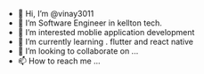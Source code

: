 - 👋 Hi, I’m @vinay3011
- 👋 I’m Software Engineer in kellton tech.
- 👀 I’m interested moblie application development
- 🌱 I’m currently learning . flutter and react native 
- 💞️ I’m looking to collaborate on ...
- 📫 How to reach me ...

<!---
vinay3011/vinay3011 is a ✨ special ✨ repository because its `README.md` (this file) appears on your GitHub profile.
You can click the Preview link to take a look at your changes.
--->
